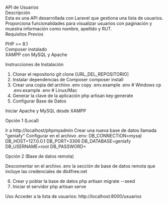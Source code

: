API de Usuarios  
Descripción  
Esta es una API desarrollada con Laravel que gestiona una lista de usuarios. Proporciona funcionalidades para visualizar usuarios con paginación y muestra información como nombre, apellido y RUT.  
Requisitos Previos  

PHP >= 8.1  
Composer instalado  
XAMPP con MySQL y Apache  

Instrucciones de Instalación
1. Clonar el repositorio
git clone [URL_DEL_REPOSITORIO]
2. Instalar dependencias de Composer
composer install
3. Crear una copia del archivo .env
copy .env.example .env    # Windows
cp .env.example .env     # Linux/Mac
4. Generar la clave de la aplicación
php artisan key:generate
5. Configurar Base de Datos

Iniciar Apache y MySQL desde XAMPP

Opción 1 (Local)

Ir a http://localhost/phpmyadmin
Crear una nueva base de datos llamada "geniafy"
Configurar en el archivo .env:
DB_CONNECTION=mysql
DB_HOST=127.0.0.1
DB_PORT=3306
DB_DATABASE=geniafy
DB_USERNAME=root
DB_PASSWORD=


Opción 2 (Base de datos remota)

Descomentar en el archivo .env la sección de base de datos remota que incluye las credenciales de db4free.net

6. Crear y poblar la base de datos
php artisan migrate --seed
7. Iniciar el servidor
php artisan serve

Uso
Acceder a la lista de usuarios: http://localhost:8000/usuarios
